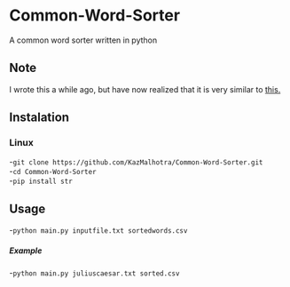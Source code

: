 # Common-Word-Sorter
A common word sorter written in python

## Note
I wrote this a while ago, but have now realized that it is very similar to [this.](https://gist.github.com/fdb/1c7234fb49757df588c1302f44f0f125)

## Instalation
### Linux
-`git clone https://github.com/KazMalhotra/Common-Word-Sorter.git`  
-`cd Common-Word-Sorter`  
-`pip install str`  

## Usage
-`python main.py inputfile.txt sortedwords.csv`
##### Example
-`python main.py juliuscaesar.txt sorted.csv`
